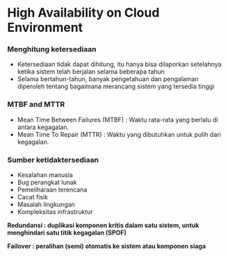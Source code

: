 # High Availability on Cloud Environment

### Menghitung ketersediaan
- Ketersediaan tidak dapat dihitung, itu hanya bisa dilaporkan setelahnya ketika sistem telah berjalan selama beberapa tahun
- Selama bertahun-tahun, banyak pengetahuan dan pengalaman diperoleh tentang bagaimana merancang sistem yang tersedia tinggi

### MTBF and MTTR
- Mean Time Between Failures (MTBF) : Waktu rata-rata yang berlalu di antara kegagalan.
- Mean Time To Repair (MTTR) : Waktu yang dibutuhkan untuk pulih dari kegagalan.

### Sumber ketidaktersediaan
- Kesalahan manusia
- Bug perangkat lunak
- Pemeliharaan terencana
- Cacat fisik
- Masalah lingkungan
- Kompleksitas infrastruktur

**Redundansi : duplikasi komponen kritis dalam satu sistem, untuk menghindari satu titik kegagalan (SPOF)**<p>
**Failover : peralihan (semi) otomatis ke sistem atau komponen siaga**





